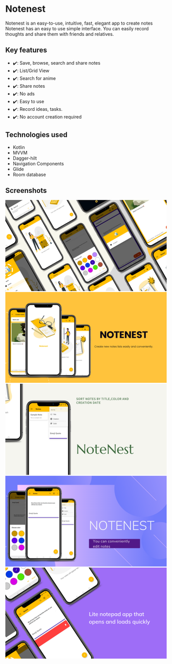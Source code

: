# Notenest

Notenest is an easy-to-use, intuitive, fast, elegant app to create notes Notenest has an easy to use simple interface. You can easily record thoughts and share them with friends and relatives.


## Key features
- ✔️: Save, browse, search and share notes
- ✔️: List/Grid View
- ✔️: Search for anime
- ✔️: Share notes
- ✔️: No ads
- ✔️: Easy to use
- ✔️: Record ideas, tasks.
- ✔️: No account creation required


## Technologies used
- Kotlin
- MVVM
- Dagger-hilt
- Navigation Components
- Glide
- Room database

## Screenshots

<img src="Screenshots/notenest5.png">
<img src="Screenshots/notenest1.png">
<img src="Screenshots/notenest2.png">
<img src="Screenshots/notenest3.png">
<img src="Screenshots/notenest4.png">
